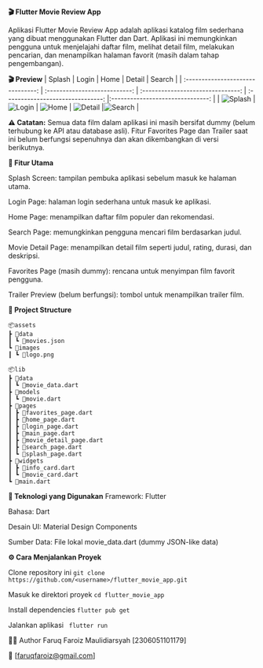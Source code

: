 **🎬 Flutter Movie Review App**

Aplikasi Flutter Movie Review App adalah aplikasi katalog film sederhana yang dibuat menggunakan Flutter dan Dart.
Aplikasi ini memungkinkan pengguna untuk menjelajahi daftar film, melihat detail film, melakukan pencarian, dan menampilkan halaman favorit (masih dalam tahap pengembangan).

**🎬 Preview**
|               Splash              |              Login             |               Home              |               Detail              |               Search             |
| :-------------------------------: | :---------------------------: | :-------------------------------: | :-------------------------------: |:-------------------------------: |
| ![Splash](screenshots/plash.png) | ![Login](screenshots/ogin.png) | ![Home](screenshots/home.png) | ![Detail](screenshots/detail.png) |![Search](screenshots/search.png) |


**⚠️ Catatan:**
Semua data film dalam aplikasi ini masih bersifat dummy (belum terhubung ke API atau database asli).
Fitur Favorites Page dan Trailer saat ini belum berfungsi sepenuhnya dan akan dikembangkan di versi berikutnya.

**🚀 Fitur Utama**

Splash Screen: tampilan pembuka aplikasi sebelum masuk ke halaman utama.

Login Page: halaman login sederhana untuk masuk ke aplikasi.

Home Page: menampilkan daftar film populer dan rekomendasi.

Search Page: memungkinkan pengguna mencari film berdasarkan judul.

Movie Detail Page: menampilkan detail film seperti judul, rating, durasi, dan deskripsi.

Favorites Page (masih dummy): rencana untuk menyimpan film favorit pengguna.

Trailer Preview (belum berfungsi): tombol untuk menampilkan trailer film.

**🧩 Project Structure**
```
📦assets
┣ 📂data
┃ ┗ 📜movies.json
┗ 📂images
┃ ┗ 📜logo.png

📦lib
┣ 📂data
┃ ┗ 📜movie_data.dart
┣ 📂models
┃ ┗ 📜movie.dart
┣ 📂pages
┃ ┣ 📜favorites_page.dart
┃ ┣ 📜home_page.dart
┃ ┣ 📜login_page.dart
┃ ┣ 📜main_page.dart
┃ ┣ 📜movie_detail_page.dart
┃ ┣ 📜search_page.dart
┃ ┗ 📜splash_page.dart
┣ 📂widgets
┃ ┣ 📜info_card.dart
┃ ┗ 📜movie_card.dart
┗ 📜main.dart
```

**🧠 Teknologi yang Digunakan**
Framework: Flutter

Bahasa: Dart

Desain UI: Material Design Components

Sumber Data: File lokal movie_data.dart (dummy JSON-like data)

**⚙️ Cara Menjalankan Proyek**

Clone repository ini
``` git clone https://github.com/<username>/flutter_movie_app.git ```

Masuk ke direktori proyek
``` cd flutter_movie_app ```

Install dependencies
``` flutter pub get ```

Jalankan aplikasi
``` flutter run```

🧑‍💻 Author
Faruq Faroiz Maulidiarsyah [2306051101179]

📧 [faruqfaroiz@gmail.com]
